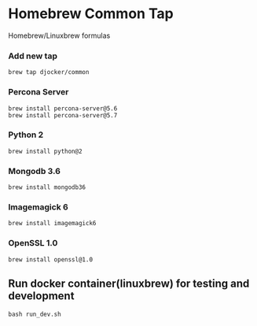 # Homebrew Common Tap
Homebrew/Linuxbrew formulas

### Add new tap
```
brew tap djocker/common
```

### Percona Server
```
brew install percona-server@5.6
brew install percona-server@5.7
```

### Python 2
```
brew install python@2
```

### Mongodb 3.6
```
brew install mongodb36
```

### Imagemagick 6
```
brew install imagemagick6
```

### OpenSSL 1.0
```
brew install openssl@1.0
```

## Run docker container(linuxbrew) for testing and development
```
bash run_dev.sh
```
